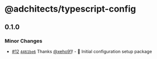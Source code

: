 # @adchitects/typescript-config<!-- markdownlint-disable line-length list-marker-space no-duplicate-header ul-style ul-indent no-bare-urls -->

## 0.1.0

### Minor Changes

-   [#12](https://github.com/Adchitects/configs/pull/12) [`4461be6`](https://github.com/Adchitects/configs/commit/4461be6ae10db82835b8448b406fc4d23aaf038a) Thanks [@xeho91](https://github.com/xeho91)! - 🎉 Initial configuration setup package

